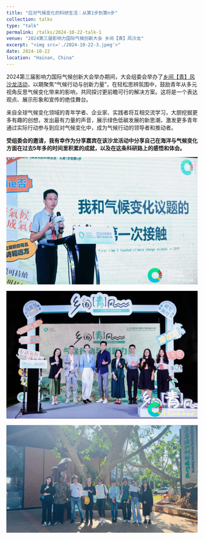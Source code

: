 ```yaml
---
title: "应对气候变化的科研生活：从第1步到第n步"
collection: talks
type: "talk"
permalink: /talks/2024-10-22-talk-1
venue: "2024第三届影响力国际气候创新大会 乡间【青】风沙龙"
excerpt: "<img src='./2024-10-22-3.jpeg'>"
date: 2024-10-22
location: "Hainan, China"
---
```


2024第三届影响力国际气候创新大会举办期间，大会组委会举办了[乡间【青】风沙龙活动](https://mp.weixin.qq.com/s/pU3353V7WXGQ9P3_919gZA)，以期聚焦“气候行动与创新力量”，在轻松思辨氛围中，鼓励青年从多元视角反思气候变化带来的影响，共同探讨更前瞻可行的解决方案。这将是一个表达观点、展示形象和宣传的绝佳舞台。

来自全球气候变化领域的青年学者、企业家、实践者将互相交流学习，大胆挖掘更多有趣的创想，发出最有力量的声音，展示绿色低碳发展的新思潮，激发更多青年通过实际行动参与到应对气候变化中，成为气候行动的领导者和推动者。

**受组委会的邀请，我有幸作为分享嘉宾在该沙龙活动中分享自己在海洋与气候变化方面在过去5年多的时间里积累的成就，以及在这条科研路上的感悟和体会。**

![2024-10-22-3](/images/2024-10-22-3.jpeg)

![2024-10-22-1](/images/2024-10-22-1.jpg)

![2024-10-22-2](/images/2024-10-22-2.jpg)
